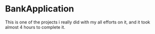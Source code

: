 # BankApplication
This is one of the projects i really did with my all efforts on it, and it took almost 4 hours to complete it. 
